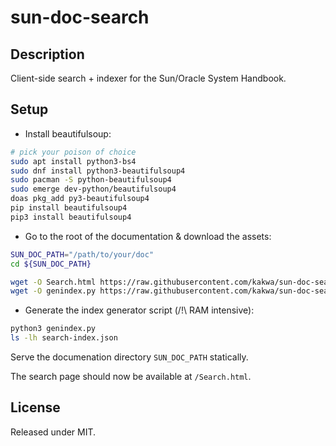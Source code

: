 # sun-doc-search

## Description

Client-side search + indexer for the Sun/Oracle System Handbook.

## Setup

- Install beautifulsoup:
```bash
# pick your poison of choice
sudo apt install python3-bs4
sudo dnf install python3-beautifulsoup4
sudo pacman -S python-beautifulsoup4
sudo emerge dev-python/beautifulsoup4
doas pkg_add py3-beautifulsoup4
pip install beautifulsoup4
pip3 install beautifulsoup4
```

- Go to the root of the documentation & download the assets:
```bash
SUN_DOC_PATH="/path/to/your/doc"
cd ${SUN_DOC_PATH}

wget -O Search.html https://raw.githubusercontent.com/kakwa/sun-doc-search/main/Search.html
wget -O genindex.py https://raw.githubusercontent.com/kakwa/sun-doc-search/main/genindex.py
```

- Generate the index generator script (/!\ RAM intensive):
```bash
python3 genindex.py
ls -lh search-index.json
```

Serve the documenation directory `SUN_DOC_PATH` statically.

The search page should now be available at `/Search.html`.

## License

Released under MIT.